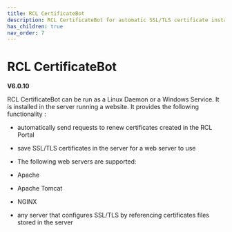 ```yaml
---
title: RCL CertificateBot
description: RCL CertificateBot for automatic SSL/TLS certificate installation and renewal in Linux and Windows servers
has_children: true
nav_order: 7
---
```


# RCL CertificateBot
**V6.0.10**

RCL CertificateBot can be run as a Linux Daemon or a Windows Service. It is installed in the server running a website. It provides the following functionality :

- automatically send requests to renew certificates created in the RCL Portal
- save SSL/TLS certificates in the server for a web server to use 

- The following web servers are supported:

- Apache
- Apache Tomcat
- NGINX
- any server that configures SSL/TLS by referencing certificates files stored in the server